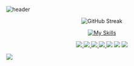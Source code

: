 
![header](https://capsule-render.vercel.app/api?type=waving&color=gradient&height=200&section=header&text=Welcome&fontSize=72&animation=fadeIn&fontAlignY=26&desc=&descAlignY=50&descAlign=50&fontAlign=77)

<div align="center" >
  
![GitHub Streak](https://github-readme-streak-stats.herokuapp.com?user=northernerwolf&theme=react&hide_border=true)

[![My Skills](https://skillicons.dev/icons?i=androidstudio,java,kotlin,nodejs,react,cpp,flutter,dart,firebase,gradle,xd,ai,figma&theme=light)](https://skillicons.dev)

<a href="https://instagram.com/guwanc_haldurdyyev" target="_blank"><img src="https://img.shields.io/badge/-Instagram-%23E4405F?style=for-the-badge&logo=instagram&logoColor=white" target="_blank">
 </a><a href="https://www.linkedin.com/in/guwanch-haldurdyyev-7b8a2a243" target="_blank">
  <img src="https://img.shields.io/static/v1?style=for-the-badge&message=LinkedIn&color=0A66C2&logo=LinkedIn&logoColor=FFFFFF&label" target="_blank">
 </a> <a href="https://www.facebook.com/profile.php?id=100093098223124&mibextid=ZbWKwL" target="_blank">
  <img src="https://img.shields.io/static/v1?style=for-the-badge&message=Facebook&color=1877F2&logo=Facebook&logoColor=FFFFFF&label=" target="_blank">
 </a><a href="https://t.me/northernerwolf" target="_blank">
     <img src="https://img.shields.io/static/v1?style=for-the-badge&message=Telegram&color=26A5E4&logo=Telegram&logoColor=FFFFFF&label=" target="_blank">
 </a><a href = "https://x.com/northernerwolf7?t=yv25QRaObsG-nQKI0stpVw&s=35"  target="_blank"><img src="https://img.shields.io/static/v1?style=for-the-badge&message=Twitter&color=1DA1F2&logo=Twitter&logoColor=FFFFFF&label=" target="_blank"></a>
  <a href ="https://discordapp.com/users/wolf290300"  target="_blank"><img src="https://img.shields.io/static/v1?style=for-the-badge&message=Discord&color=5865F2&logo=Discord&logoColor=FFFFFF&label=" target="_blank"></a>
 <a href ="mailto:guwanchaldurdyyew01@gmail.com"  target="_blank"><img src="https://img.shields.io/badge/-Gmail-%23333?style=for-the-badge&logo=gmail&logoColor=white" target="_blank"></a>

 
  
 </div>

 <img src="https://capsule-render.vercel.app/api?type=waving&color=gradient&height=100&section=footer"/>


